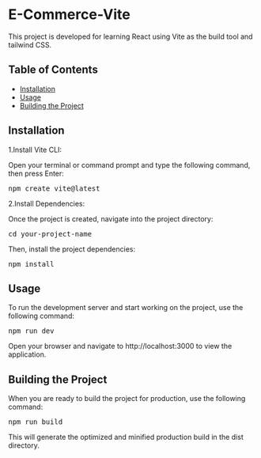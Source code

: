 # E-Commerce-Vite

This project is developed for learning React using Vite as the build tool and tailwind CSS.


## Table of Contents

- [Installation](#installation)
- [Usage](#usage)
- [Building the Project](#building-the-project)


## Installation

1.Install Vite CLI:

Open your terminal or command prompt and type the following command, then press Enter:
<pre>npm create vite@latest</pre>

2.Install Dependencies:

Once the project is created, navigate into the project directory:
<pre>cd your-project-name</pre>
Then, install the project dependencies:
<pre>npm install</pre>

## Usage
To run the development server and start working on the project, use the following command:
<pre>npm run dev</pre>
Open your browser and navigate to http://localhost:3000 to view the application.

## Building the Project
When you are ready to build the project for production, use the following command:
<pre>npm run build</pre>
This will generate the optimized and minified production build in the dist directory.
